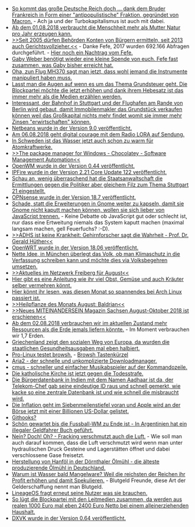 * [So kommt das große Deutsche Reich doch ... dank dem Bruder Frankreich in Form einer "antipopulistische" Fraktion, gegründet von Macron.](https://www.heise.de/tp/features/Macron-plant-neue-antipopulistische-Fraktion-im-Europaparlament-4122499.html) - Ach ja und der Turbokapitalismus ist auch mit dabei.
* [Ab dem 01.08.2018 verbraucht die Menschheit mehr als Mutter Natur pro Jahr erzeugen kann.](http://www.sonnenseite.com/de/umwelt/erdueberlastungstag-deutschland-wirtschaftet-als-gaebe-es-drei-erden.html)
* [>>Seit 2005 dürfen Behörden Konten von Bürgern ermitteln, seit 2013 auch Gerichtsvollzieher.<<](https://blog.fefe.de/?ts=a5a00c4d) - Danke Fefe, 2017 wurden 692.166 Abfragen durchgeführt. - [Hier noch ein Nachtrag vom Fefe.](https://blog.fefe.de/?ts=a5a1f990)
* [Gaby Weber benötigt wieder eine kleine Spende von euch. Fefe fast zusammen, was Gaby bisher erreicht hat.](https://blog.fefe.de/?ts=a5a01eef)
* [Oha, zun Flug MH370 sagt man jetzt, dass wohl jemand die Instrumente manipuliert haben muss.](https://blog.fefe.de/?ts=a5a02565)
* [Lasst man die Augen auf wenn es um das Thema Grundsteuer geht. Die Blockpartei möchte die jetzt erhöhen und dank ihrem Hebesatz ist das immer mehr als die Medien erzählen werden.](https://de.wikipedia.org/wiki/Grundsteuer_(Deutschland))
* [Interessant, der Bahnhof in Stuttgart und der Flughafen am Rande von Berlin wird gebaut, damit Immobilenmakler das Grundstück verkaufen können weil das Großkapital nichts mehr findet womit sie immer mehr Zinsen "erwirtschaften" können.](https://www.neopresse.com/wirtschaft/warum-die-grossprojekte-wie-stuttgart-21-und-berliner-flughafen-absichtlich-ein-milliardengeschaeft-sind/)
* [Netbeans wurde in der Version 9.0 veröffentlicht.](https://www.pro-linux.de/news/1/26140/netbeans-90-erschienen.html)
* [Am 06.08.2018 geht digital courage mit dem Radio LORA auf Sendung.](https://digitalcourage.de/blog/2018/digitalcourage-pilotsendung-bei-radio-lora)
* [In Schweden ist das Wasser jetzt auch schon zu warm für Atomkraftwerke.](https://blog.fefe.de/?ts=a5a1a4c3)
* [>>The package manager for Windows - Chocolatey - Software Management Automation<<](https://chocolatey.org/)
* [OpenWM wurde in der Version 0.44 veröffentlicht.](https://www.pro-linux.de/news/1/26142/openmw-044-mit-zahlreichen-neuerungen.html)
* [IPFire wurde in der Version 2.21 Core Update 122 veröffentlicht.](https://www.pro-linux.de/news/1/26144/ipfire-221-aktualisiert-den-kernel.html)
* [Schau an, wenig überraschend hat die Staatsanwaltschaft die Ermittlungen gegen die Politiker aber gleichem Filz zum Thema Stuttgart 21 eingestellt.](https://blog.fefe.de/?ts=a59e6054)
* [OPNsense wurde in der Version 18.7 veröffentlicht.](https://www.phoronix.com/scan.php?page=news_item&px=OPNsense-18.7-Released)
* [Schade, statt die Erweiterungen in Gnome weiter zu kapseln, damit sie Gnome nicht kaputt machen können, wollen sie sich lieber von JavaScript trennen.](https://www.phoronix.com/scan.php?page=news_item&px=GNOME-Shell-JS-Exts-Problems) - Keine Debatte ob JavaScript gut oder schlecht ist, nur dass eine Ertweitung niemals das System kaputt machen (maximal langsam machen, gell Feuerfuchs? :-D).
* [>>ADHS ist keine Krankheit: Gehirnforscher sagt die Wahrheit - Prof. Dr. Gerald Hüther<<](https://www.welt-im-wandel.tv/video/adhs-ist-keine-krankheit-gehirnforscher-sagt-die-wahrheit/)
* [OpenWRT wurde in der Version 18.06 veröffentlicht.](https://www.phoronix.com/scan.php?page=news_item&px=OpenWRT-18.06-Released)
* [Nette Idee, in München überlegt das Volk, ob man Klimaschutz in die Verfassung schreiben kann und möchte dies via Volksbegehren umsetzen.](http://www.sonnenseite.com/de/politik/volksbegehren-klimaschutz-in-die-verfassung-angekuendigt.html)
* [>>Aktuelles im Netzwerk Freiberg für August<<](https://bio-erzgebirge.de/wp/?p=15737)
* [Hier gibt es eine Anleitung wie ihr viel Obst, Gemüse und auch Kräuter selber vermehren könnt.](https://www.careelite.de/lebensmittel-vermehren-nachwachsen-lassen/)
* [Hier könnt ihr lesen, was diesen Monat so spannendes bei Arch Linux passiert ist.](https://vdwaa.nl/arch-monthly-july.html)
* [>>Heilpflanze des Monats August: Baldrian<<](https://bio-erzgebirge.de/wp/?p=15751)
* [>>Neues MITEINANDERSEIN Magazin Sachsen August-Oktober 2018 ist erschienen<<](https://bio-erzgebirge.de/wp/?p=15766)
* [Ab dem 02.08.2018 verbrauchen wir im aktuellen Zustand mehr Ressourcen als die Erde jemals liefern könnte.](https://netzfrauen.org/2018/08/02/earth-overshoot-day/) - Im Moment verbrauchen wir 1,7 Erden.
* [Griechenland zeigt den sozialen Weg von Europa, da wurden die staatlichen Gesundheitsausgaben mal eben halbiert.](https://www.maskenfall.de/?p=12739)
* [Pro-Linux testet browsh.](https://www.pro-linux.de/artikel/2/1941/browsh-textbasiertes-browsen-im-terminal.html) - [Browsh Tastenkürzel](https://www.brow.sh/docs/keybindings/)
* [Aria2 - der schnelle und unkomplizierte Downloadmanager.](https://aria2.github.io/)
* [cmus - schneller und einfacher Musikabspieler auf der Kommandozeile.](https://cmus.github.io/)
* [Die katholische Kirche ist jetzt gegen die Todesstrafe.](https://blog.fefe.de/?ts=a59dcfc7)
* [Die Bürgerdatenbank in Indien mit dem Namen Aadhaar ist da, der Telekom-Chef gab seine eindeutige ID raus und schnell gemerkt, wie kacke so eine zentrale Datenbank ist und wie schnell die misbraucht wird.](https://blog.fefe.de/?ts=a59dd2e3)
* [Die Inflation geht im Siebenmeilenstiefel voran und Apple wird an der Börse jetzt mit einer Billionen US-Dollar gelistet.](https://blog.fefe.de/?ts=a59dea8f)
* [Githooks?](https://github.com/rycus86/githooks)
* [Schön gewartet bis die Fussball-WM zu Ende ist - In Argentinien hat ein illegaler Geldfahrer Buch geführt.](https://blog.fefe.de/?ts=a59dad23)
* [Nein? Doch! Oh? - Fracking verschmutzt auch die Luft.](https://blog.fefe.de/?ts=a59daba6) - Wie soll man auch darauf kommen, dass die Luft verschmutzt wird wenn man unter hydraulischen Druck Gesteine und Lagerstätten öffnet und dabei verschlossene Gase freisetzt.
* [Herstellung von Hanföl in der Dörnthaler Ölmühl - die älteste produzierende Ölmühl in Deutschland.](https://www.youtube.com/watch?v=6ivikY1GrDo)
* [Warum ist Wasser bald Mangelware? Weil die reichsten der Reichen ihr Profit erhöhen und damit Spekulieren.](https://netzfrauen.org/2018/08/03/wasser-3/) - Blutgeld Freunde, diese Art der Gelderschaffung nennt man Blutgeld.
* [LineageOS fragt erneut seine Nutzer was sie brauchen.](https://www.pro-linux.de/news/1/26159/lineageos-startet-zweite-umfrage.html)
* [So lügt die Blockpartei mit den Leitmedien zusammen, da werden aus realen 1000 Euro mal eben 2400 Euro Netto bei einem alleinerziehenden Haushalt.](https://www.neopresse.com/gesellschaft/wie-statistik-luegt-alleinerziehende-werden-reich-gerechnet/)
* [DXVK wurde in der Version 0.64 veröffentlicht.](https://www.phoronix.com/scan.php?page=news_item&px=DXVK-0.64-Released)
